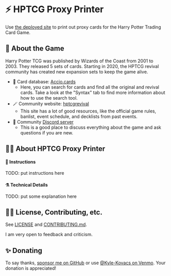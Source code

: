 # ⚡ HPTCG Proxy Printer

Use [the deployed site](TODO) to print out proxy cards for the Harry Potter
Trading Card Game.

## 🧙 About the Game

Harry Potter TCG was published by Wizards of the Coast from 2001 to 2003. They
released 5 sets of cards. Starting in 2020, the HPTCG revival community has
created new expansion sets to keep the game alive.

-   🎴 Card database: [Accio.cards](https://accio.cards/)
    -   Here, you can search for cards and find all the original and revival
        cards. Take a look at the "Syntax" tab to find more information about
        how to use the search tool.
-   🪄 Community website:
    [hptcgrevival](https://hptcgrevival.github.io/hptcgrevival/)
    -   This site has a lot of good resources, like the official game rules,
        banlist, event schedule, and decklists from past events.
-   🏰 Community [Discord server](https://discord.com/invite/EKJSXBC)
    -   This is a good place to discuss everything about the game and ask
        questions if you are new.

## 🐦‍🔥 About HPTCG Proxy Printer

#### 🧹 Instructions

TODO: put instructions here

#### ⚗️ Technical Details

TODO: put some explanation here

## 🧑‍🏫 License, Contributing, etc.

See [LICENSE](./LICENSE) and [CONTRIBUTING.md](./CONTRIBUTING.md).

I am very open to feedback and criticism.

## ✨ Donating

To say thanks, [sponsor me on GitHub](https://github.com/sponsors/nullromo) or
use [@Kyle-Kovacs on Venmo](https://venmo.com/u/Kyle-Kovacs). Your donation is
appreciated!
